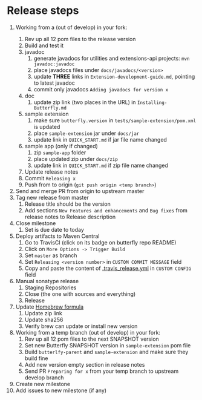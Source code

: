 # Release steps

1. Working from a <temp branch> (out of develop) in your fork:
   1. Rev up all 12 pom files to the release version
   1. Build and test it
   1. javadoc
      1. generate javadocs for utilities and extensions-api projects: `mvn javadoc:javadoc`
      1. place javadocs files under `docs/javadocs/<version>`
      1. update **THREE** links in `Extension-development-guide.md`, pointing to latest javadoc
      1. commit only javadocs `Adding javadocs for version x`
   1. doc
      1. update zip link (two places in the URL) in `Installing-Butterfly.md`
   1. sample extension
      1. make sure `butterfly.version` in `tests/sample-extension/pom.xml` is updated
      1. place `sample-extension` jar under `docs/jar`
      1. update link in `QUICK_START.md` if jar file name changed
   1. sample app (only if changed)
      1. zip `sample-app` folder
      1. place updated zip under `docs/zip`
      1. update link in `QUICK_START.md` if zip file name changed
   1. Update release notes
   1. Commit `Releasing x`
   1. Push from <temp branch> to origin <temp branch> (`git push origin <temp branch>`)
1. Send and merge PR from origin <temp branch> to upstream master
1. Tag new release from master
   1. Release title should be the version
   1. Add sections `New Features and enhancements` and `Bug fixes` from release notes to Release description
1. Close milestone
   1. Set is due date to today
1. Deploy artifacts to Maven Central
   1. Go to TravisCI (click on its badge on butterfly repo README)
   1. Click on `More Options -> Trigger Build`
   1. Set `master` as branch
   1. Set `Releasing <version number>` in `CUSTOM COMMIT MESSAGE` field
   1. Copy and paste the content of [.travis_release.yml](.travis_release.yml) in `CUSTOM CONFIG` field
1. Manual sonatype release
   1. Staging Repositories
   1. Close (the one with sources and everything)
   1. Release
1. Update [Homebrew formula](https://github.com/paypal/homebrew-butterfly/blob/master/Formula/butterfly.rb)
   1. Update zip link
   1. Update sha256
   1. Verify brew can update or install new version
1. Working from a temp branch (out of develop) in your fork:
   1. Rev up all 12 pom files to the next SNAPSHOT version
   1. Set new Butterfly SNAPSHOT version in `sample-extension` pom file
   1. Build `butterlfy-parent` and `sample-extension` and make sure they build fine
   1. Add new version empty section in release notes
   1. Send PR `Preparing for x` from your temp branch to upstream develop branch
1. Create new milestone
1. Add issues to new milestone (if any)